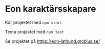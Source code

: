 # Eon karaktärsskapare

Kör projektet med `npm start`

Testa projektet med `npm test`

Se projektet på https://eon-lathund.groblus.se/
